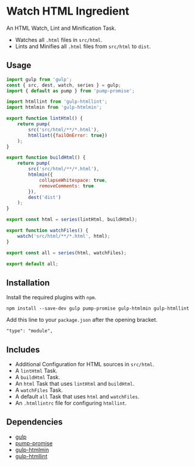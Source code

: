 Watch HTML Ingredient
================================================================================

An HTML Watch, Lint and Minification Task.

- Watches all `.html` files in `src/html`.
- Lints and Minifies all `.html` files from `src/html` to `dist`.

Usage
--------------------------------------------------------------------------------

```javascript
import gulp from 'gulp';
const { src, dest, watch, series } = gulp;
import { default as pump } from 'pump-promise';

import htmllint from 'gulp-htmllint';
import htmlmin from 'gulp-htmlmin';

export function lintHtml() {
	return pump(
		src('src/html/**/*.html'),
		htmllint({failOnError: true})
	);
}

export function buildHtml() {
	return pump(
		src('src/html/**/*.html'),
		htmlmin({
			collapseWhitespace: true,
			removeComments: true
		}),
		dest('dist')
	);
}

export const html = series(lintHtml, buildHtml);

export function watchFiles() {
	watch('src/html/**/*.html', html);
}

export const all = series(html, watchFiles);

export default all;
```

Installation
--------------------------------------------------------------------------------

Install the required plugins with `npm`.

`npm install --save-dev gulp pump-promise gulp-htmlmin gulp-htmllint`

Add this line to your `package.json` after the opening bracket.

`"type": "module",`

Includes
--------------------------------------------------------------------------------

- Additional Configuration for HTML sources in `src/html`.
- A `lintHtml` Task.
- A `buildHtml` Task.
- An `html` Task that uses `lintHtml` and `buildHtml`.
- A `watchFiles` Task.
- A default `all` Task that uses `html` and `watchFiles`.
- An `.htmllintrc` file for configuring `htmllint`.

Dependencies
--------------------------------------------------------------------------------

- [gulp](https://www.npmjs.com/package/gulp)
- [pump-promise](https://www.npmjs.com/package/pump-promise)
- [gulp-htmlmin](https://www.npmjs.com/package/gulp-htmlmin)
- [gulp-htmllint](https://www.npmjs.com/package/gulp-htmllint)
